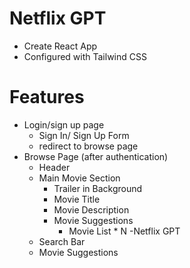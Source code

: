 # Netflix GPT

- Create React App
- Configured with Tailwind CSS

# Features 
- Login/sign up page
   - Sign In/ Sign Up Form
   - redirect to browse page
- Browse Page (after authentication)
   - Header
   - Main Movie Section
      - Trailer in Background
      - Movie Title
      - Movie Description
      - Movie Suggestions
        - Movie List * N
-Netflix GPT
    - Search Bar
    - Movie Suggestions